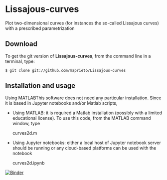 # Lissajous-curves
Plot two-dimensional curves (for instances the so-called Lissajous curves) with a prescribed parametrization

Download
--------

To get the git version of **Lissajous-curves**, from the command line in a terminal, type:

    $ git clone git://github.com/maprieto/Lissajous-curves

Installation and usage
--------------------

Using MATLABThis software does not need any particular installation. Since it is based in Jupyter notebooks and/or Matlab scripts, 

* Using MATLAB: it is required a Matlab installation (possibly with a limited educational license). To use this code, from the MATLAB command window, type 

    curves2d.m
    
* Using Jupyter notebooks: either a local host of Jupyter notebook server should be running or any cloud-based platforms can be used with the notebook

   curves2d.ipynb

[![Binder](https://mybinder.org/badge_logo.svg)](https://mybinder.org/v2/gh/maprieto/Lissajous-curves/master?filepath=Lissajous_curve.ipynb)
